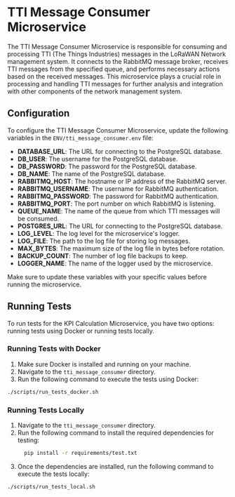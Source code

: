 # TTI Message Consumer Microservice

The TTI Message Consumer Microservice is responsible for consuming and processing TTI (The Things Industries) 
messages in the LoRaWAN Network management system. It connects to the RabbitMQ message broker, 
receives TTI messages from the specified queue, and performs necessary actions based on the received messages. 
This microservice plays a crucial role in processing and handling TTI messages for further analysis and integration 
with other components of the network management system.

## Configuration

To configure the TTI Message Consumer Microservice, update the following variables in the `ENV/tti_message_consumer.env` file:

- **DATABASE_URL**: The URL for connecting to the PostgreSQL database.
- **DB_USER**: The username for the PostgreSQL database.
- **DB_PASSWORD**: The password for the PostgreSQL database.
- **DB_NAME**: The name of the PostgreSQL database.
- **RABBITMQ_HOST**: The hostname or IP address of the RabbitMQ server.
- **RABBITMQ_USERNAME**: The username for RabbitMQ authentication.
- **RABBITMQ_PASSWORD**: The password for RabbitMQ authentication.
- **RABBITMQ_PORT**: The port number on which RabbitMQ is listening.
- **QUEUE_NAME**: The name of the queue from which TTI messages will be consumed.
- **POSTGRES_URL**: The URL for connecting to the PostgreSQL database.
- **LOG_LEVEL**: The log level for the microservice's logger.
- **LOG_FILE**: The path to the log file for storing log messages.
- **MAX_BYTES**: The maximum size of the log file in bytes before rotation.
- **BACKUP_COUNT**: The number of log file backups to keep.
- **LOGGER_NAME**: The name of the logger used by the microservice.

Make sure to update these variables with your specific values before running the microservice.

## Running Tests

To run tests for the KPI Calculation Microservice, you have two options: 
running tests using Docker or running tests locally.

### Running Tests with Docker

1. Make sure Docker is installed and running on your machine.
2. Navigate to the `tti_message_consumer` directory.
3. Run the following command to execute the tests using Docker:

```bash
./scripts/run_tests_docker.sh
```


### Running Tests Locally

1. Navigate to the `tti_message_consumer` directory.
2. Run the following command to install the required dependencies for testing:
    ```bash
      pip install -r requirements/test.txt
    ```
3. Once the dependencies are installed, run the following command to execute the tests locally:

```bash
./scripts/run_tests_local.sh
```
